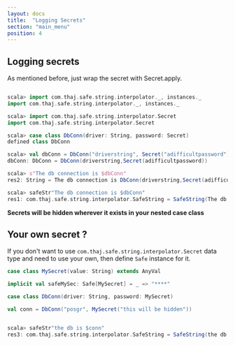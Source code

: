 ```yaml
---
layout: docs
title:  "Logging Secrets"
section: "main_menu"
position: 4
---
```


## Logging secrets

As mentioned before, just wrap the secret with Secret.apply. 


```scala

scala> import com.thaj.safe.string.interpolator._, instances._
import com.thaj.safe.string.interpolator._, instances._

scala> import com.thaj.safe.string.interpolator.Secret
import com.thaj.safe.string.interpolator.Secret

scala> case class DbConn(driver: String, password: Secret)
defined class DbConn

scala> val dbConn = DbConn("driverstring", Secret("adifficultpassword"))
dbConn: DbConn = DbConn(driverstring,Secret(adifficultpassword))

scala> s"The db connection is $dbConn"
res2: String = The db connection is DbConn(driverstring,Secret(adifficultpassword))

scala> safeStr"The db connection is $dbConn"
res1: com.thaj.safe.string.interpolator.SafeString = SafeString(The db connection is { driver : driverstring, password : ***** })

```

**Secrets will be hidden wherever it exists in your nested case class**

## Your own secret ?

If you don't want to use `com.thaj.safe.string.interpolator.Secret` data type and need to use your own, then define `Safe` instance for it.

```scala
case class MySecret(value: String) extends AnyVal

implicit val safeMySec: Safe[MySecret] = _ => "****"

case class DbConn(driver: String, password: MySecret)

val conn = DbConn("posgr", MySecret("this will be hidden"))


scala> safeStr"the db is $conn"
res3: com.thaj.safe.string.interpolator.SafeString = SafeString(the db is { driver : posgr, password : **** })

```